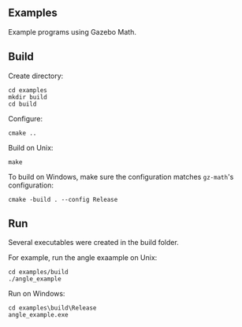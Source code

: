 ## Examples

Example programs using Gazebo Math.

## Build

Create directory:

```
cd examples
mkdir build
cd build
```

Configure:

```
cmake ..
```

Build on Unix:


```
make
```

To build on Windows, make sure the configuration matches `gz-math`'s 
configuration:

```
cmake -build . --config Release
```

## Run

Several executables were created in the build folder. 

For example, run the angle exaample on Unix:

```
cd examples/build
./angle_example
```

Run on Windows:

```
cd examples\build\Release
angle_example.exe
```
